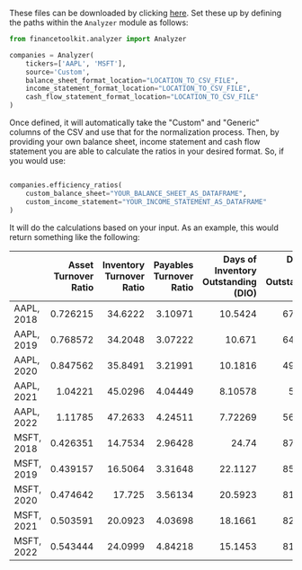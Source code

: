 These files can be downloaded by clicking [here](). Set these up by defining the paths within the `Analyzer` module as follows:

```python
from financetoolkit.analyzer import Analyzer

companies = Analyzer(
    tickers=['AAPL', 'MSFT'],
    source='Custom',
    balance_sheet_format_location="LOCATION_TO_CSV_FILE",
    income_statement_format_location="LOCATION_TO_CSV_FILE",
    cash_flow_statement_format_location="LOCATION_TO_CSV_FILE"
)
```

Once defined, it will automatically take the "Custom" and "Generic" columns of the CSV and use that for the normalization process. Then, by providing your own balance sheet, income statement and cash flow statement you are able to calculate the ratios in your desired format. So, if you would use:


```python

companies.efficiency_ratios(
    custom_balance_sheet="YOUR_BALANCE_SHEET_AS_DATAFRAME",
    custom_income_statement="YOUR_INCOME_STATEMENT_AS_DATAFRAME"
)
```

It will do the calculations based on your input. As an example, this would return something like the following:

|                |   Asset Turnover Ratio |   Inventory Turnover Ratio |   Payables Turnover Ratio |   Days of Inventory Outstanding (DIO) |   Days of Sales Outstanding (DSO) |   Operating Cycle (CC) |   Days of Payables Outstanding (DPO) |   Cash Conversion Cycle (CCC) |
|:---------------|-----------------------:|---------------------------:|--------------------------:|--------------------------------------:|----------------------------------:|-----------------------:|-------------------------------------:|------------------------------:|
| AAPL, 2018 |               0.726215 |                    34.6222 |                   3.10971 |                              10.5424  |                           67.3325 |                77.8749 |                             117.374  |                    -39.4995   |
| AAPL, 2019 |               0.768572 |                    34.2048 |                   3.07222 |                              10.671   |                           64.2588 |                74.9298 |                             118.807  |                    -43.8767   |
| AAPL, 2020 |               0.847562 |                    35.8491 |                   3.21991 |                              10.1816  |                           49.7875 |                59.9691 |                             113.357  |                    -53.3882   |
| AAPL, 2021 |               1.04221  |                    45.0296 |                   4.04449 |                               8.10578 |                           51.391  |                59.4967 |                              90.2463 |                    -30.7496   |
| AAPL, 2022 |               1.11785  |                    47.2633 |                   4.24511 |                               7.72269 |                           56.4002 |                64.1229 |                              85.9812 |                    -21.8583   |
| MSFT, 2018 |               0.426351 |                    14.7534 |                   2.96428 |                              24.74    |                           87.5821 |               112.322  |                             123.133  |                    -10.8107   |
| MSFT, 2019 |               0.439157 |                    16.5064 |                   3.31648 |                              22.1127  |                           85.6326 |               107.745  |                             110.056  |                     -2.31108  |
| MSFT, 2020 |               0.474642 |                    17.725  |                   3.56134 |                              20.5923  |                           81.6978 |               102.29   |                             102.49   |                     -0.199432 |
| MSFT, 2021 |               0.503591 |                    20.0923 |                   4.03698 |                              18.1661  |                           82.6097 |               100.776  |                              90.4142 |                     10.3616   |
| MSFT, 2022 |               0.543444 |                    24.0999 |                   4.84218 |                              15.1453  |                           81.4811 |                96.6265 |                              75.3793 |                     21.2471   |
